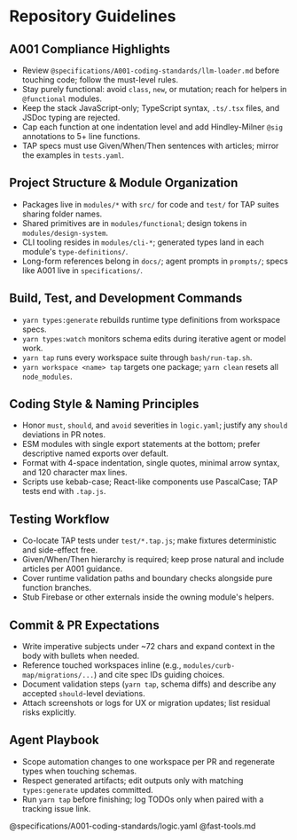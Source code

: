 # Repository Guidelines

## A001 Compliance Highlights
- Review `@specifications/A001-coding-standards/llm-loader.md` before touching code; follow the must-level rules.
- Stay purely functional: avoid `class`, `new`, or mutation; reach for helpers in `@functional` modules.
- Keep the stack JavaScript-only; TypeScript syntax, `.ts/.tsx` files, and JSDoc typing are rejected.
- Cap each function at one indentation level and add Hindley-Milner `@sig` annotations to 5+ line functions.
- TAP specs must use Given/When/Then sentences with articles; mirror the examples in `tests.yaml`.

## Project Structure & Module Organization
- Packages live in `modules/*` with `src/` for code and `test/` for TAP suites sharing folder names.
- Shared primitives are in `modules/functional`; design tokens in `modules/design-system`.
- CLI tooling resides in `modules/cli-*`; generated types land in each module's `type-definitions/`.
- Long-form references belong in `docs/`; agent prompts in `prompts/`; specs like A001 live in `specifications/`.

## Build, Test, and Development Commands
- `yarn types:generate` rebuilds runtime type definitions from workspace specs.
- `yarn types:watch` monitors schema edits during iterative agent or model work.
- `yarn tap` runs every workspace suite through `bash/run-tap.sh`.
- `yarn workspace <name> tap` targets one package; `yarn clean` resets all `node_modules`.

## Coding Style & Naming Principles
- Honor `must`, `should`, and `avoid` severities in `logic.yaml`; justify any `should` deviations in PR notes.
- ESM modules with single export statements at the bottom; prefer descriptive named exports over default.
- Format with 4-space indentation, single quotes, minimal arrow syntax, and 120 character max lines.
- Scripts use kebab-case; React-like components use PascalCase; TAP tests end with `.tap.js`.

## Testing Workflow
- Co-locate TAP tests under `test/*.tap.js`; make fixtures deterministic and side-effect free.
- Given/When/Then hierarchy is required; keep prose natural and include articles per A001 guidance.
- Cover runtime validation paths and boundary checks alongside pure function branches.
- Stub Firebase or other externals inside the owning module's helpers.

## Commit & PR Expectations
- Write imperative subjects under ~72 chars and expand context in the body with bullets when needed.
- Reference touched workspaces inline (e.g., `modules/curb-map/migrations/...`) and cite spec IDs guiding choices.
- Document validation steps (`yarn tap`, schema diffs) and describe any accepted `should`-level deviations.
- Attach screenshots or logs for UX or migration updates; list residual risks explicitly.

## Agent Playbook
- Scope automation changes to one workspace per PR and regenerate types when touching schemas.
- Respect generated artifacts; edit outputs only with matching `types:generate` updates committed.
- Run `yarn tap` before finishing; log TODOs only when paired with a tracking issue link.

@specifications/A001-coding-standards/logic.yaml
@fast-tools.md
